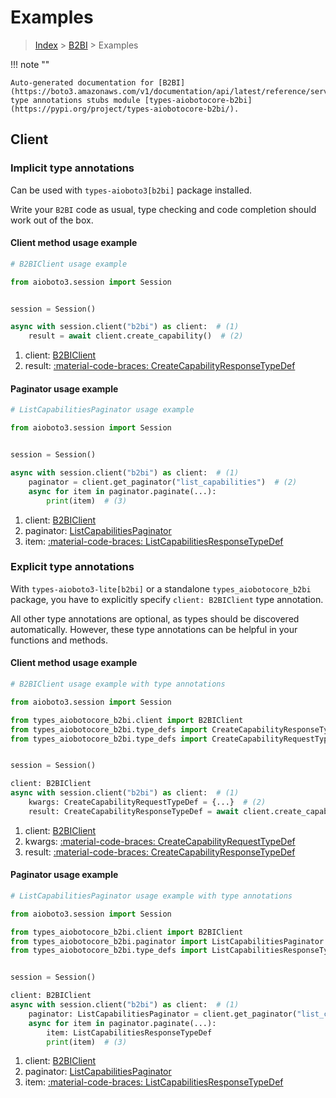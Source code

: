 # Examples

> [Index](../README.md) > [B2BI](./README.md) > Examples

!!! note ""

    Auto-generated documentation for [B2BI](https://boto3.amazonaws.com/v1/documentation/api/latest/reference/services/b2bi.html#b2bi)
    type annotations stubs module [types-aiobotocore-b2bi](https://pypi.org/project/types-aiobotocore-b2bi/).

## Client

### Implicit type annotations

Can be used with `types-aioboto3[b2bi]` package installed.

Write your `B2BI` code as usual,
type checking and code completion should work out of the box.



#### Client method usage example

```python
# B2BIClient usage example

from aioboto3.session import Session


session = Session()

async with session.client("b2bi") as client:  # (1)
    result = await client.create_capability()  # (2)
```

1. client: [B2BIClient](./client.md)
2. result: [:material-code-braces: CreateCapabilityResponseTypeDef](./type_defs.md#createcapabilityresponsetypedef)



#### Paginator usage example

```python
# ListCapabilitiesPaginator usage example

from aioboto3.session import Session


session = Session()

async with session.client("b2bi") as client:  # (1)
    paginator = client.get_paginator("list_capabilities")  # (2)
    async for item in paginator.paginate(...):
        print(item)  # (3)
```

1. client: [B2BIClient](./client.md)
2. paginator: [ListCapabilitiesPaginator](./paginators.md#listcapabilitiespaginator)
3. item: [:material-code-braces: ListCapabilitiesResponseTypeDef](./type_defs.md#listcapabilitiesresponsetypedef)




### Explicit type annotations

With `types-aioboto3-lite[b2bi]`
or a standalone `types_aiobotocore_b2bi` package, you have to explicitly specify
`client: B2BIClient` type annotation.

All other type annotations are optional, as types should be discovered automatically.
However, these type annotations can be helpful in your functions and methods.


#### Client method usage example

```python
# B2BIClient usage example with type annotations

from aioboto3.session import Session

from types_aiobotocore_b2bi.client import B2BIClient
from types_aiobotocore_b2bi.type_defs import CreateCapabilityResponseTypeDef
from types_aiobotocore_b2bi.type_defs import CreateCapabilityRequestTypeDef


session = Session()

client: B2BIClient
async with session.client("b2bi") as client:  # (1)
    kwargs: CreateCapabilityRequestTypeDef = {...}  # (2)
    result: CreateCapabilityResponseTypeDef = await client.create_capability(**kwargs)  # (3)
```

1. client: [B2BIClient](./client.md)
2. kwargs: [:material-code-braces: CreateCapabilityRequestTypeDef](./type_defs.md#createcapabilityrequesttypedef)
3. result: [:material-code-braces: CreateCapabilityResponseTypeDef](./type_defs.md#createcapabilityresponsetypedef)



#### Paginator usage example

```python
# ListCapabilitiesPaginator usage example with type annotations

from aioboto3.session import Session

from types_aiobotocore_b2bi.client import B2BIClient
from types_aiobotocore_b2bi.paginator import ListCapabilitiesPaginator
from types_aiobotocore_b2bi.type_defs import ListCapabilitiesResponseTypeDef


session = Session()

client: B2BIClient
async with session.client("b2bi") as client:  # (1)
    paginator: ListCapabilitiesPaginator = client.get_paginator("list_capabilities")  # (2)
    async for item in paginator.paginate(...):
        item: ListCapabilitiesResponseTypeDef
        print(item)  # (3)
```

1. client: [B2BIClient](./client.md)
2. paginator: [ListCapabilitiesPaginator](./paginators.md#listcapabilitiespaginator)
3. item: [:material-code-braces: ListCapabilitiesResponseTypeDef](./type_defs.md#listcapabilitiesresponsetypedef)




